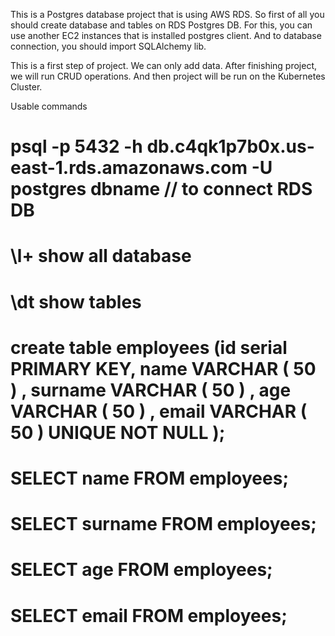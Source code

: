 This is a Postgres database project that is using AWS RDS. So first of all you should create database and tables on RDS Postgres DB. For this, you can use another EC2 instances that is installed postgres client. And to database connection, you should import SQLAlchemy lib. 

This is a first step of project. We can only add data. After finishing project, we will run CRUD operations. And then project will be run on the Kubernetes Cluster. 

Usable commands

# psql -p 5432 -h db.c4qk1p7b0x.us-east-1.rds.amazonaws.com -U postgres dbname    // to connect RDS DB
# \l+    show all database
# \dt    show tables
# create table employees (id serial PRIMARY KEY, name  VARCHAR ( 50 ) , surname VARCHAR ( 50 ) ,  age VARCHAR ( 50 ) , email VARCHAR ( 50 ) UNIQUE NOT NULL );
# SELECT name FROM employees;
# SELECT surname FROM employees;
# SELECT age  FROM employees;
# SELECT email  FROM employees;


